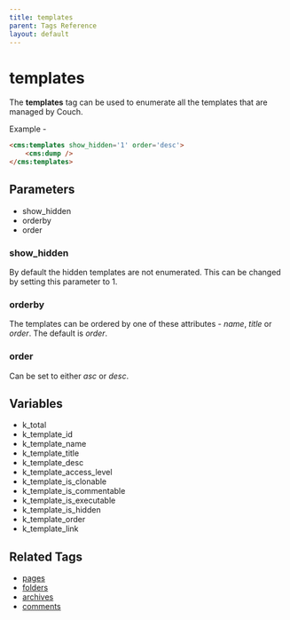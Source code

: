 ```yaml
---
title: templates
parent: Tags Reference
layout: default
---
```


# templates

The **templates** tag can be used to enumerate all the templates that are managed by Couch.

Example -

```html
<cms:templates show_hidden='1' order='desc'>
    <cms:dump />
</cms:templates>
```

## Parameters

* show\_hidden
* orderby
* order

### show_hidden

By default the hidden templates are not enumerated. This can be changed by setting this parameter to 1\.

### orderby

The templates can be ordered by one of these attributes - _name_, _title_ or _order_. The default is _order_.

### order

Can be set to either _asc_ or _desc_.

## Variables

* k\_total
* k\_template\_id
* k\_template\_name
* k\_template\_title
* k\_template\_desc
* k\_template\_access\_level
* k\_template\_is\_clonable
* k\_template\_is\_commentable
* k\_template\_is\_executable
* k\_template\_is\_hidden
* k\_template\_order
* k\_template\_link

## Related Tags

* [pages](./pages.html)
* [folders](./folders.html)
* [archives](./archives.html)
* [comments](./comments.html)
